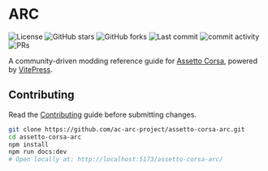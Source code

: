 # ARC

![License](https://img.shields.io/github/license/ac-arc-project/assetto-corsa-arc)
![GitHub stars](https://img.shields.io/github/stars/ac-arc-project/assetto-corsa-arc?style=social)
![GitHub forks](https://img.shields.io/github/forks/ac-arc-project/assetto-corsa-arc?style=social)
![Last commit](https://img.shields.io/github/last-commit/ac-arc-project/assetto-corsa-arc)
![commit activity](https://img.shields.io/github/commit-activity/m/ac-arc-project/assetto-corsa-arc)
![PRs](https://img.shields.io/github/issues-pr/ac-arc-project/assetto-corsa-arc)

A community-driven modding reference guide for [Assetto Corsa](https://store.steampowered.com/app/244210/Assetto_Corsa/), powered by [VitePress](https://vitepress.dev/).

## Contributing

Read the [Contributing](docs/about/contributing.md) guide before submitting changes.
 
```bash
git clone https://github.com/ac-arc-project/assetto-corsa-arc.git
cd assetto-corsa-arc
npm install
npm run docs:dev
# Open locally at: http://localhost:5173/assetto-corsa-arc/
```